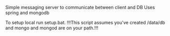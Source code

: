 Simple messaging server to communicate between client and DB
Uses spring and mongodb

To setup local run setup.bat.
!!!This script assumes you've created /data/db and mongo and mongod are on your path.!!!